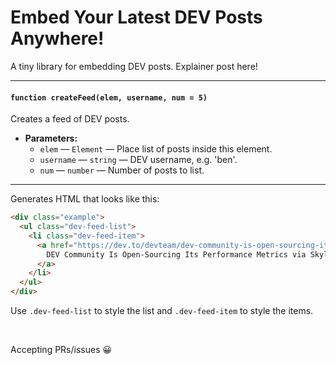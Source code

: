 # Embed Your Latest DEV Posts Anywhere!

A tiny library for embedding DEV posts. Explainer post here!

<hr>

#### `function createFeed(elem, username, num = 5)`

Creates a feed of DEV posts.

 * **Parameters:**
   * `elem` — `Element` — Place list of posts inside this element.
   * `username` — `string` — DEV username, e.g. 'ben'.
   * `num` — `number` — Number of posts to list.

<hr>

Generates HTML that looks like this:

```html
<div class="example">
  <ul class="dev-feed-list">
    <li class="dev-feed-item">
      <a href="https://dev.to/devteam/dev-community-is-open-sourcing-its-performance-metrics-via-skylight-221m">
        DEV Community Is Open-Sourcing Its Performance Metrics via Skylight
      </a>
    </li>
  </ul>
</div>
```

Use `.dev-feed-list` to style the list and `.dev-feed-item` to style the items.

<br>

Accepting PRs/issues 😀
